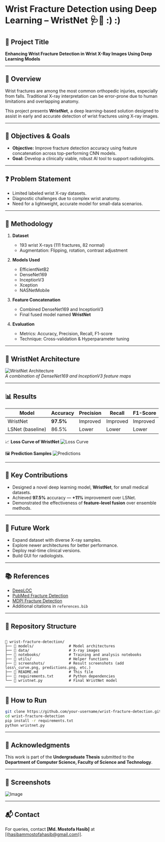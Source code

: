 

# Wrist Fracture Detection using Deep Learning – WristNet 🩺🤖 :) :)

## 📘 Project Title
**Enhancing Wrist Fracture Detection in Wrist X-Ray Images Using Deep Learning Models**

---

## 🧠 Overview

Wrist fractures are among the most common orthopedic injuries, especially from falls. Traditional X-ray interpretation can be error-prone due to human limitations and overlapping anatomy.

This project presents **WristNet**, a deep learning-based solution designed to assist in early and accurate detection of wrist fractures using X-ray images.

---

## 🎯 Objectives & Goals

- **Objective:** Improve fracture detection accuracy using feature concatenation across top-performing CNN models.
- **Goal:** Develop a clinically viable, robust AI tool to support radiologists.

---

## ❓ Problem Statement

- Limited labeled wrist X-ray datasets.
- Diagnostic challenges due to complex wrist anatomy.
- Need for a lightweight, accurate model for small-data scenarios.

---

## 🧪 Methodology

1. **Dataset**
   - 193 wrist X-rays (111 fractures, 82 normal)
   - Augmentation: Flipping, rotation, contrast adjustment

2. **Models Used**
   - EfficientNetB2
   - DenseNet169
   - InceptionV3
   - Xception
   - NASNetMobile

3. **Feature Concatenation**
   - Combined DenseNet169 and InceptionV3
   - Final fused model named **WristNet**

4. **Evaluation**
   - Metrics: Accuracy, Precision, Recall, F1-score
   - Technique: Cross-validation & Hyperparameter tuning

---

## 🧱 WristNet Architecture

![WristNet Architecture](screenshots/architecture.png)  
*A combination of DenseNet169 and InceptionV3 feature maps*

---

## 📊 Results

| Model        | Accuracy | Precision | Recall | F1-Score |
|--------------|----------|-----------|--------|----------|
| WristNet     | **97.5%** | Improved  | Improved | Improved |
| LSNet (baseline) | 86.5%    | Lower    | Lower  | Lower    |

📈 **Loss Curve of WristNet**
![Loss Curve](screenshots/loss_curve.png)

🖼️ **Prediction Samples**
![Predictions](screenshots/predictions.png)

---

## 🔬 Key Contributions

- Designed a novel deep learning model, **WristNet**, for small medical datasets.
- Achieved **97.5%** accuracy — **+11%** improvement over LSNet.
- Demonstrated the effectiveness of **feature-level fusion** over ensemble methods.

---

## 🔮 Future Work

- Expand dataset with diverse X-ray samples.
- Explore newer architectures for better performance.
- Deploy real-time clinical versions.
- Build GUI for radiologists.

---

## 📚 References

- [DeepLOC](https://paperswithcode.com/paper/deeploc-deep-learning-based-bone-pathology)
- [PubMed Fracture Detection](https://pubmed.ncbi.nlm.nih.gov/33937780/)
- [MDPI Fracture Detection](https://www.mdpi.com/1424-8220/22/3/1285)
- Additional citations in `references.bib`

---

## 📁 Repository Structure

```

📂 wrist-fracture-detection/
├── 📁 models/                # Model architectures
├── 📁 data/                  # X-ray images
├── 📁 notebooks/             # Training and analysis notebooks
├── 📁 utils/                 # Helper functions
├── 📁 screenshots/           # Result screenshots (add loss\_curve.png, predictions.png, etc.)
├── 📄 README.md              # This file
├── 📄 requirements.txt       # Python dependencies
└── 📄 wristnet.py            # Final WristNet model

````

---

## 🚀 How to Run

```bash
git clone https://github.com/your-username/wrist-fracture-detection.git
cd wrist-fracture-detection
pip install -r requirements.txt
python wristnet.py
````

---

## 🙌 Acknowledgments

This work is part of the **Undergraduate Thesis** submitted to the **Department of Computer Science, Faculty of Science and Technology**.

---

## 📸 Screenshots

![Image](https://github.com/user-attachments/assets/3fd68c9f-2753-425d-9456-a355325b0735)

---

## 📬 Contact

For queries, contact **\[Md. Mostofa Hasib]** at \[(hasibammostofahasib@gmail.com)].



